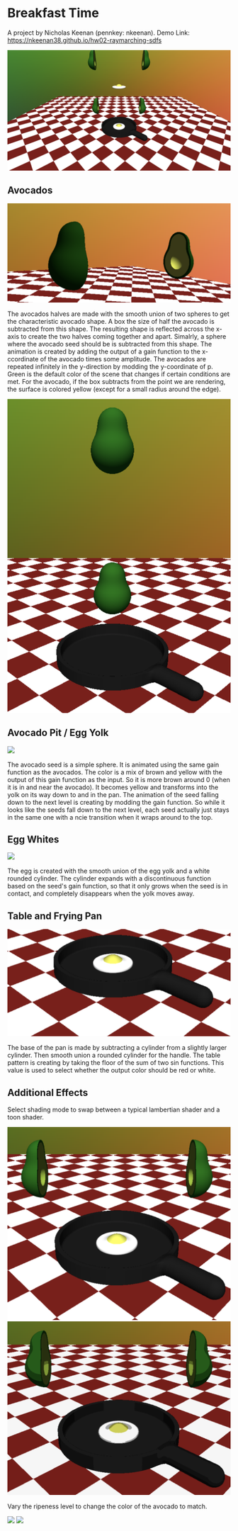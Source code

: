 Breakfast Time
=====================================

A project by Nicholas Keenan (pennkey: nkeenan).
Demo Link: https://nkeenan38.github.io/hw02-raymarching-sdfs

![](scene1.png)

Avocados
--------------

![](avocado_open.png)

The avocados halves are made with the smooth union of two spheres to get the characteristic avocado shape. A box the size of half the avocado is subtracted from this shape. The resulting shape is reflected across the x-axis to create the two halves coming together and apart. Simalrly, a sphere where the avocado seed should be is subtracted from this shape. The animation is created by adding the output of a gain function to the x-ccordinate of the avocado times some amplitude. The avocados are repeated infinitely in the y-direction by modding the y-coordinate of p. Green is the default color of the scene that changes if certain conditions are met. For the avocado, if the box subtracts from the point we are rendering, the surface is colored yellow (except for a small radius around the edge).

![](avocado_closed.png)

Avocado Pit / Egg Yolk
------

![](seed.png)

The avocado seed is a simple sphere. It is animated using the same gain function as the avocados. The color is a mix of brown and yellow with the output of this gain function as the input. So it is more brown around 0 (when it is in and near the avocado). It becomes yellow and transforms into the yolk on its way down to and in the pan. The animation of the seed falling down to the next level is creating by modding the gain function. So while it looks like the seeds fall down to the next level, each seed actually just stays in the same one with a ncie transition when it wraps around to the top.


Egg Whites
------

![](egg.png)

The egg is created with the smooth union of the egg yolk and a white rounded cylinder. The cylinder expands with a discontinuous function based on the seed's gain function, so that it only grows when the seed is in contact, and completely disappears when the yolk moves away. 


Table and Frying Pan
------

![](table.png)

The base of the pan is made by subtracting a cylinder from a slightly larger cylinder. Then smooth union a rounded cylinder for the handle. The table pattern is creating by taking the floor of the sum of two sin functions. This value is used to select whether the output color should be red or white.

Additional Effects
------

Select shading mode to swap between a typical lambertian shader and a toon shader. 

![](scene_lambert.png)
![](scene_toon.png)

Vary the ripeness level to change the color of the avocado to match.

![](not_ripe.png)
![](ripe.png)